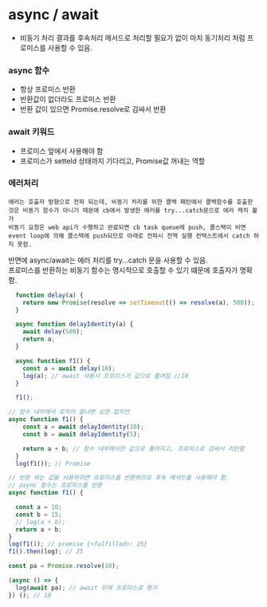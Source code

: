 # async / await
- 비동기 처리 결과를 후속처리 메서드로 처리할 필요가 없이 마치 동기처리 처럼 프로미스를 사용할 수 있음.

### async 함수
- 항상 프로미스 반환
- 반환값이 없더라도 프로미스 반환
- 반환 값이 있으면 Promise.resolve로 감싸서 반환

### await 키워드
- 프로미스 앞에서 사용해야 함
- 프로미스가 setteld 상태까지 기다리고, Promise값 꺼내는 역할 

### 에러처리 
```
에러는 호출자 방향으로 전파 되는데, 비동기 처리를 위한 콜백 패턴에서 콜백함수를 호출한 것은 비동기 함수가 아니기 때문에 cb에서 발생한 에러를 try...catch문으로 에러 캐치 불가  
비동기 요청은 web api가 수행하고 완료되면 cb task queue에 push, 콜스택이 비면 event loop에 의해 콜스택에 push되므로 아래로 전파시 전역 실행 컨택스트에서 catch 하지 못함.
```
반면에 async/await는 에러 처리를  try...catch 문을 사용할 수 있음.  
프로미스를 반환하는 비동기 함수는 명시적으로 호출할 수 있기 떄문에 호출자가 명확함.  

``` javascript
  function delay(a) {
    return new Promise(resolve => setTimeout(() => resolve(a), 500));
  }

  async function delayIdentity(a) {
    await delay(500);
    return a;
  }

  async function f1() {
    const a = await delay(10);
    log(a); // await 사용시 프로미스가 값으로 풀어짐 //10
  }

  f1();
```

``` javascript
// 함수 내부에서 로직이 끝나면 상관 없지만 
async function f1() {
    const a = await delayIdentity(10);
    const b = await delayIdentity(5);

    return a + b; // 함수 내부에서만 값으로 풀어지고, 프로미스로 감싸서 리턴함
  }
  log(f1()); // Promise 
```

``` javascript
// 반환 하는 값을 사용하려면 프로미스를 반환하므로 후속 메서드를 사용해야 함.
// async 함수는 프로미스를 반환
async function f1() {

  const a = 10;
  const b = 15;
  // log(a + b);
  return a + b;
}
log(f1()); // promise {<fulfilled>: 25}
f1().then(log); // 25
```

``` javascript
const pa = Promise.resolve(10);

(async () => {
  log(await pa); // await 뒤에 프로미스로 평가 
}) (); // 10
```

